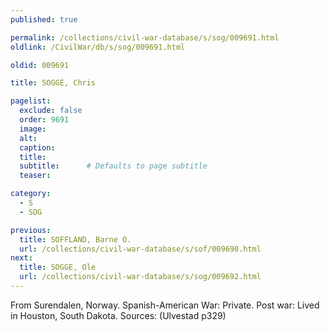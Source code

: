 ```yaml
---
published: true

permalink: /collections/civil-war-database/s/sog/009691.html
oldlink: /CivilWar/db/s/sog/009691.html

oldid: 009691

title: SOGGE, Chris

pagelist:
  exclude: false
  order: 9691
  image: 
  alt:
  caption:
  title:
  subtitle:      # Defaults to page subtitle
  teaser:

category: 
  - S 
  - SOG

previous:
  title: SOFFLAND, Barne O.
  url: /collections/civil-war-database/s/sof/009690.html  
next:
  title: SOGGE, Ole
  url: /collections/civil-war-database/s/sog/009692.html   
---
```

From Surendalen, Norway. Spanish-American War: Private. Post war: Lived in Houston, South Dakota. Sources: (Ulvestad p329)